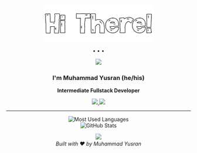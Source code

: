 <div align="center">

<!-- Hi There image adaptif -->

<img src="./hi_there_light.png" alt="hi there" />

• • •

<img src="https://raw.githubusercontent.com/andreasbm/readme/master/assets/lines/colored.png" />

</div>

<div align="center">
  
### I'm **Muhammad Yusran** (he/his)  
**Intermediate Fullstack Developer**

<p>
  <a href="mailto:contact.mhmmdyusran@gmail.com">
    <img src="https://img.shields.io/badge/Email-D14836?style=for-the-badge&logo=gmail&logoColor=white" />
  </a>
  <a href="https://wa.me/6285822049880">
    <img src="https://img.shields.io/badge/WhatsApp-25D366?style=for-the-badge&logo=whatsapp&logoColor=white" />
  </a>
</p>

</div>

---

<p align="center">
  <img src="https://github-readme-stats.vercel.app/api/top-langs/?username=mhmmdyusran&layout=compact&theme=tokyonight" alt="Most Used Languages" />
  <br>
  <img src="https://github-readme-stats.vercel.app/api?username=mhmmdyusran&show_icons=true&theme=tokyonight" alt="GitHub Stats" />
</p>

<div align="center">
  <img src="https://raw.githubusercontent.com/andreasbm/readme/master/assets/lines/colored.png" />
  <br>
  <i>Built with ❤️ by Muhammad Yusran</i>
</div>
